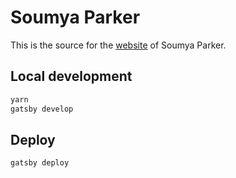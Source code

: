 # Soumya Parker

This is the source for the [website](https://soumyaparker.com) of Soumya Parker.

## Local development

```sh
yarn
gatsby develop
```

## Deploy ##

``` shell
gatsby deploy
```

